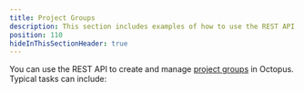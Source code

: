 ```yaml
---
title: Project Groups
description: This section includes examples of how to use the REST API to create and manage project groups in Octopus.
position: 110
hideInThisSectionHeader: true
---
```


You can use the REST API to create and manage [project groups](docs/projects/index.md#project-group) in Octopus. Typical tasks can include:
